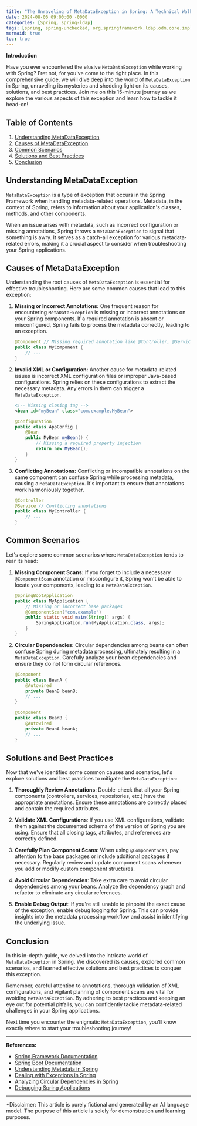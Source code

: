 ```yaml
---
title: "The Unraveling of MetaDataException in Spring: A Technical Walkthrough"
date: 2024-08-06 09:00:00 -0000
categories: [Spring, spring-ldap]
tags: [spring, spring-unchecked, org.springframework.ldap.odm.core.impl]
mermaid: true
toc: true
---
```



**Introduction**

Have you ever encountered the elusive `MetaDataException` while working with Spring? Fret not, for you've come to the right place. In this comprehensive guide, we will dive deep into the world of `MetaDataException` in Spring, unraveling its mysteries and shedding light on its causes, solutions, and best practices. Join me on this 15-minute journey as we explore the various aspects of this exception and learn how to tackle it head-on!

## Table of Contents

1. [Understanding MetaDataException](#understanding-metadataexception)
2. [Causes of MetaDataException](#causes-of-metadataexception)
3. [Common Scenarios](#common-scenarios)
4. [Solutions and Best Practices](#solutions-and-best-practices)
5. [Conclusion](#conclusion)

## Understanding MetaDataException <a name="understanding-metadataexception"></a>

`MetaDataException` is a type of exception that occurs in the Spring Framework when handling metadata-related operations. Metadata, in the context of Spring, refers to information about your application's classes, methods, and other components.

When an issue arises with metadata, such as incorrect configuration or missing annotations, Spring throws a `MetaDataException` to signal that something is awry. It serves as a catch-all exception for various metadata-related errors, making it a crucial aspect to consider when troubleshooting your Spring applications.

## Causes of MetaDataException <a name="causes-of-metadataexception"></a>

Understanding the root causes of `MetaDataException` is essential for effective troubleshooting. Here are some common causes that lead to this exception:

1. **Missing or Incorrect Annotations:** One frequent reason for encountering `MetaDataException` is missing or incorrect annotations on your Spring components. If a required annotation is absent or misconfigured, Spring fails to process the metadata correctly, leading to an exception.

   ```java
   @Component // Missing required annotation like @Controller, @Service, etc.
   public class MyComponent {
       // ...
   }
   ```

2. **Invalid XML or Configuration:** Another cause for metadata-related issues is incorrect XML configuration files or improper Java-based configurations. Spring relies on these configurations to extract the necessary metadata. Any errors in them can trigger a `MetaDataException`.

   ```xml
   <!-- Missing closing tag -->
   <bean id="myBean" class="com.example.MyBean">
   ```

   ```java
   @Configuration
   public class AppConfig {
       @Bean
       public MyBean myBean() {
           // Missing a required property injection
           return new MyBean();
       }
   }
   ```

3. **Conflicting Annotations:** Conflicting or incompatible annotations on the same component can confuse Spring while processing metadata, causing a `MetaDataException`. It's important to ensure that annotations work harmoniously together.

   ```java
   @Controller
   @Service // Conflicting annotations
   public class MyController {
       // ...
   }
   ```

## Common Scenarios <a name="common-scenarios"></a>

Let's explore some common scenarios where `MetaDataException` tends to rear its head:

1. **Missing Component Scans:** If you forget to include a necessary `@ComponentScan` annotation or misconfigure it, Spring won't be able to locate your components, leading to a `MetaDataException`.

   ```java
   @SpringBootApplication
   public class MyApplication {
       // Missing or incorrect base packages
       @ComponentScan("com.example") 
       public static void main(String[] args) {
           SpringApplication.run(MyApplication.class, args);
       }
   }
   ```

2. **Circular Dependencies:** Circular dependencies among beans can often confuse Spring during metadata processing, ultimately resulting in a `MetaDataException`. Carefully analyze your bean dependencies and ensure they do not form circular references.

   ```java
   @Component
   public class BeanA {
       @Autowired
       private BeanB beanB;
       // ...
   }

   @Component
   public class BeanB {
       @Autowired
       private BeanA beanA;
       // ...
   }
   ```

## Solutions and Best Practices <a name="solutions-and-best-practices"></a>

Now that we've identified some common causes and scenarios, let's explore solutions and best practices to mitigate the `MetaDataException`:

1. **Thoroughly Review Annotations**: Double-check that all your Spring components (controllers, services, repositories, etc.) have the appropriate annotations. Ensure these annotations are correctly placed and contain the required attributes.

2. **Validate XML Configurations**: If you use XML configurations, validate them against the documented schema of the version of Spring you are using. Ensure that all closing tags, attributes, and references are correctly defined.

3. **Carefully Plan Component Scans**: When using `@ComponentScan`, pay attention to the base packages or include additional packages if necessary. Regularly review and update component scans whenever you add or modify custom component structures.

4. **Avoid Circular Dependencies**: Take extra care to avoid circular dependencies among your beans. Analyze the dependency graph and refactor to eliminate any circular references.

5. **Enable Debug Output**: If you're still unable to pinpoint the exact cause of the exception, enable debug logging for Spring. This can provide insights into the metadata processing workflow and assist in identifying the underlying issue.

## Conclusion <a name="conclusion"></a>

In this in-depth guide, we delved into the intricate world of `MetaDataException` in Spring. We discovered its causes, explored common scenarios, and learned effective solutions and best practices to conquer this exception.

Remember, careful attention to annotations, thorough validation of XML configurations, and vigilant planning of component scans are vital for avoiding `MetaDataException`. By adhering to best practices and keeping an eye out for potential pitfalls, you can confidently tackle metadata-related challenges in your Spring applications.

Next time you encounter the enigmatic `MetaDataException`, you'll know exactly where to start your troubleshooting journey!

---

**References:**

- [Spring Framework Documentation](https://docs.spring.io/spring-framework/docs/current/reference/html/)
- [Spring Boot Documentation](https://docs.spring.io/spring-boot/docs/current/reference/html/)
- [Understanding Metadata in Spring](https://www.baeldung.com/spring-metadata)
- [Dealing with Exceptions in Spring](https://www.baeldung.com/spring-exceptions)
- [Analyzing Circular Dependencies in Spring](https://reflectoring.io/spring-circular-dependencies/)
- [Debugging Spring Applications](https://www.baeldung.com/spring-debugging-tips-tricks)

---
*Disclaimer: This article is purely fictional and generated by an AI language model. The purpose of this article is solely for demonstration and learning purposes.